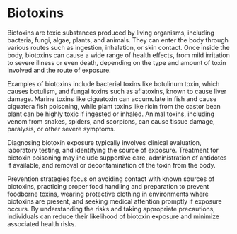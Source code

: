 [//]: # (source: ?)
[//]: # (tags: toxins)

# Biotoxins

Biotoxins are toxic substances produced by living organisms, including bacteria, fungi, algae, plants, and animals. They can enter the body through various routes such as ingestion, inhalation, or skin contact. Once inside the body, biotoxins can cause a wide range of health effects, from mild irritation to severe illness or even death, depending on the type and amount of toxin involved and the route of exposure.

Examples of biotoxins include bacterial toxins like botulinum toxin, which causes botulism, and fungal toxins such as aflatoxins, known to cause liver damage. Marine toxins like ciguatoxin can accumulate in fish and cause ciguatera fish poisoning, while plant toxins like ricin from the castor bean plant can be highly toxic if ingested or inhaled. Animal toxins, including venom from snakes, spiders, and scorpions, can cause tissue damage, paralysis, or other severe symptoms.

Diagnosing biotoxin exposure typically involves clinical evaluation, laboratory testing, and identifying the source of exposure. Treatment for biotoxin poisoning may include supportive care, administration of antidotes if available, and removal or decontamination of the toxin from the body.

Prevention strategies focus on avoiding contact with known sources of biotoxins, practicing proper food handling and preparation to prevent foodborne toxins, wearing protective clothing in environments where biotoxins are present, and seeking medical attention promptly if exposure occurs. By understanding the risks and taking appropriate precautions, individuals can reduce their likelihood of biotoxin exposure and minimize associated health risks.